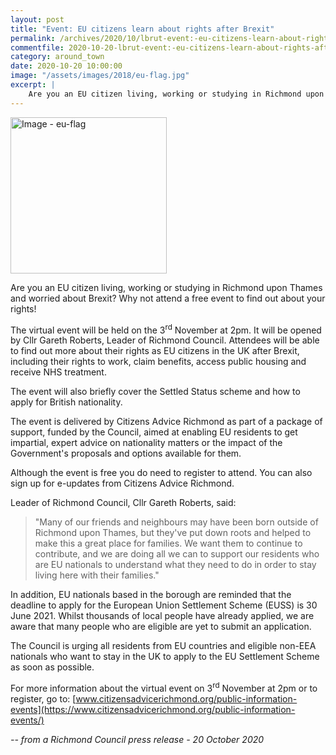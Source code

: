 ```yaml
---
layout: post
title: "Event: EU citizens learn about rights after Brexit"
permalink: /archives/2020/10/lbrut-event:-eu-citizens-learn-about-rights-after-brexit.html
commentfile: 2020-10-20-lbrut-event:-eu-citizens-learn-about-rights-after-brexit
category: around_town
date: 2020-10-20 10:00:00
image: "/assets/images/2018/eu-flag.jpg"
excerpt: |
    Are you an EU citizen living, working or studying in Richmond upon Thames and worried about Brexit? Why not attend a free event to find out about your rights!
---
```

<a href="/assets/images/2018/eu-flag.jpg" title="Click for a larger image"><img src="/assets/images/2018/eu-flag-thumb.jpg" width="250" alt="Image - eu-flag"  class="photo right"/></a>

Are you an EU citizen living, working or studying in Richmond upon Thames and worried about Brexit? Why not attend a free event to find out about your rights!

The virtual event will be held on the 3<sup>rd</sup> November at 2pm. It will be opened by Cllr Gareth Roberts, Leader of Richmond Council. Attendees will be able to find out more about their rights as EU citizens in the UK after Brexit, including their rights to work, claim benefits, access public housing and receive NHS treatment.

The event will also briefly cover the Settled Status scheme and how to apply for British nationality.

The event is delivered by Citizens Advice Richmond as part of a package of support, funded by the Council, aimed at enabling EU residents to get impartial, expert advice on nationality matters or the impact of the Government's proposals and options available for them.

Although the event is free you do need to register to attend. You can also sign up for e-updates from Citizens Advice Richmond.

Leader of Richmond Council, Cllr Gareth Roberts, said:

> "Many of our friends and neighbours may have been born outside of Richmond upon Thames, but they've put down roots and helped to make this a great place for families. We want them to continue to contribute, and we are doing all we can to support our residents who are EU nationals to understand what they need to do in order to stay living here with their families."

In addition, EU nationals based in the borough are reminded that the deadline to apply for the European Union Settlement Scheme (EUSS) is 30 June 2021. Whilst thousands of local people have already applied, we are aware that many people who are eligible are yet to submit an application.

The Council is urging all residents from EU countries and eligible non-EEA nationals who want to stay in the UK to apply to the EU Settlement Scheme as soon as possible.

For more information about the virtual event on 3<sup>rd</sup> November at 2pm or to register, go to: [www.citizensadvicerichmond.org/public-information-events](https://www.citizensadvicerichmond.org/public-information-events/)


<cite>-- from a Richmond Council press release - 20 October 2020</cite>
